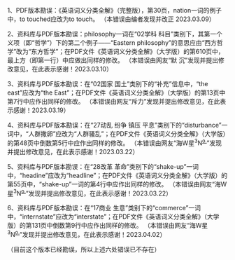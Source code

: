 
1、PDF版本勘误：《英语词义分类全解》（完整版），第30页，nation一词的例子中，to touched应改为to touch。
（本错误由编者发现并改正 2023.03.09）

2、资料库与PDF版本勘误：philosophy一词在“02学科 科目”类别下，其第一个义项（即“哲学”）下的第二个例子——“Eastern philosophy”的意思应由“西方哲学”改为“东方哲学”；在PDF文件《英语词义分类全解》（大学版）的第610页中，最上方（即第一行）中应做出同样的修改。
（本错误由网友“默 沉”发现并提出修改意见，在此表示感谢！2023.03.10）

3、资料库与PDF版本勘误：在“02国家 国土”类别下的“补充”信息中，“the east”应改为“the East”；在PDF文件《英语词义分类全解》（大学版）的第13页中第7行中应作出同样的修改。
（本错误由网友“斥力”发现并提出修改意见，在此表示感谢！2023.03.19）

4、资料库与PDF版本勘误：在“27动乱 纷争 镇压 平息”类别下的“disturbance”一词中，“人群撒卵”应改为“人群骚乱”；在PDF文件《英语词义分类全解》（大学版）的第48页中倒数第5行中应作出同样的修改。
（本错误由网友“海W星<sup>3</sup>N<sup><u>o.</u></sup>”发现并提出修改意见，在此表示感谢！2023.03.22）

5、资料库与PDF版本勘误：在“28改革 革命”类别下的“shake-up”一词中，“headine”应改为“headline”；在PDF文件《英语词义分类全解》（大学版）的第55页中，“shake-up”一词的第4行中应作出同样的修改。
（本错误由网友“海W星<sup>3</sup>N<sup><u>o.</u></sup>”发现并提出修改意见，在此表示感谢！2023.03.22）

6、资料库与PDF版本勘误：在“17商业 生意”类别下的“commerce”一词中，“internstate”应改为“interstate”；在PDF文件《英语词义分类全解》（大学版）的第131页中倒数第9行中应作出同样的修改。
（本错误由网友“海W星<sup>3</sup>N<sup><u>o.</u></sup>”发现并提出修改意见，在此表示感谢！2023.04.02）

（目前这个版本已经勘误，所以上述六处错误已不存在）
